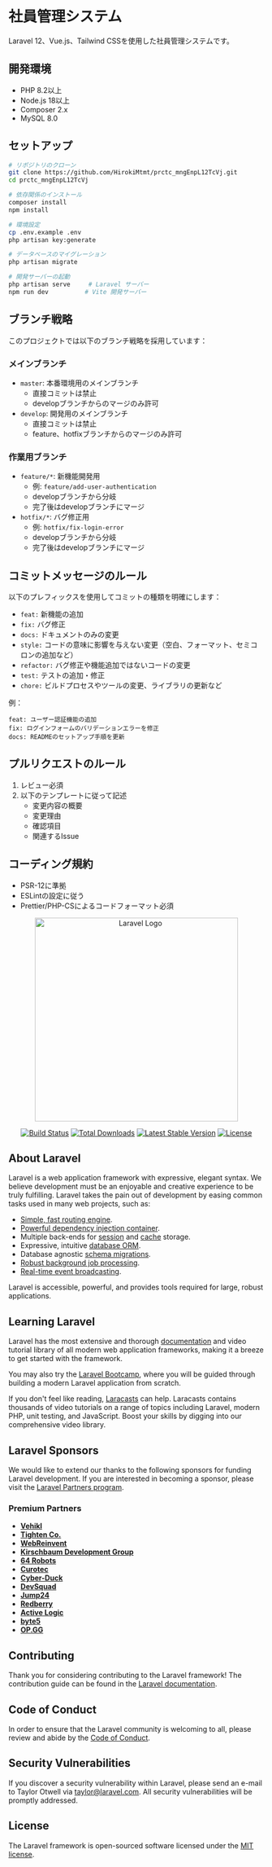 # 社員管理システム

Laravel 12、Vue.js、Tailwind CSSを使用した社員管理システムです。

## 開発環境

- PHP 8.2以上
- Node.js 18以上
- Composer 2.x
- MySQL 8.0

## セットアップ

```bash
# リポジトリのクローン
git clone https://github.com/HirokiMtmt/prctc_mngEnpL12TcVj.git
cd prctc_mngEnpL12TcVj

# 依存関係のインストール
composer install
npm install

# 環境設定
cp .env.example .env
php artisan key:generate

# データベースのマイグレーション
php artisan migrate

# 開発サーバーの起動
php artisan serve     # Laravel サーバー
npm run dev          # Vite 開発サーバー
```

## ブランチ戦略

このプロジェクトでは以下のブランチ戦略を採用しています：

### メインブランチ

- `master`: 本番環境用のメインブランチ
  - 直接コミットは禁止
  - developブランチからのマージのみ許可
- `develop`: 開発用のメインブランチ
  - 直接コミットは禁止
  - feature、hotfixブランチからのマージのみ許可

### 作業用ブランチ

- `feature/*`: 新機能開発用
  - 例: `feature/add-user-authentication`
  - developブランチから分岐
  - 完了後はdevelopブランチにマージ
- `hotfix/*`: バグ修正用
  - 例: `hotfix/fix-login-error`
  - developブランチから分岐
  - 完了後はdevelopブランチにマージ

## コミットメッセージのルール

以下のプレフィックスを使用してコミットの種類を明確にします：

- `feat:` 新機能の追加
- `fix:` バグ修正
- `docs:` ドキュメントのみの変更
- `style:` コードの意味に影響を与えない変更（空白、フォーマット、セミコロンの追加など）
- `refactor:` バグ修正や機能追加ではないコードの変更
- `test:` テストの追加・修正
- `chore:` ビルドプロセスやツールの変更、ライブラリの更新など

例：
```
feat: ユーザー認証機能の追加
fix: ログインフォームのバリデーションエラーを修正
docs: READMEのセットアップ手順を更新
```

## プルリクエストのルール

1. レビュー必須
2. 以下のテンプレートに従って記述
   - 変更内容の概要
   - 変更理由
   - 確認項目
   - 関連するIssue

## コーディング規約

- PSR-12に準拠
- ESLintの設定に従う
- Prettier/PHP-CSによるコードフォーマット必須

<p align="center"><a href="https://laravel.com" target="_blank"><img src="https://raw.githubusercontent.com/laravel/art/master/logo-lockup/5%20SVG/2%20CMYK/1%20Full%20Color/laravel-logolockup-cmyk-red.svg" width="400" alt="Laravel Logo"></a></p>

<p align="center">
<a href="https://github.com/laravel/framework/actions"><img src="https://github.com/laravel/framework/workflows/tests/badge.svg" alt="Build Status"></a>
<a href="https://packagist.org/packages/laravel/framework"><img src="https://img.shields.io/packagist/dt/laravel/framework" alt="Total Downloads"></a>
<a href="https://packagist.org/packages/laravel/framework"><img src="https://img.shields.io/packagist/v/laravel/framework" alt="Latest Stable Version"></a>
<a href="https://packagist.org/packages/laravel/framework"><img src="https://img.shields.io/packagist/l/laravel/framework" alt="License"></a>
</p>

## About Laravel

Laravel is a web application framework with expressive, elegant syntax. We believe development must be an enjoyable and creative experience to be truly fulfilling. Laravel takes the pain out of development by easing common tasks used in many web projects, such as:

- [Simple, fast routing engine](https://laravel.com/docs/routing).
- [Powerful dependency injection container](https://laravel.com/docs/container).
- Multiple back-ends for [session](https://laravel.com/docs/session) and [cache](https://laravel.com/docs/cache) storage.
- Expressive, intuitive [database ORM](https://laravel.com/docs/eloquent).
- Database agnostic [schema migrations](https://laravel.com/docs/migrations).
- [Robust background job processing](https://laravel.com/docs/queues).
- [Real-time event broadcasting](https://laravel.com/docs/broadcasting).

Laravel is accessible, powerful, and provides tools required for large, robust applications.

## Learning Laravel

Laravel has the most extensive and thorough [documentation](https://laravel.com/docs) and video tutorial library of all modern web application frameworks, making it a breeze to get started with the framework.

You may also try the [Laravel Bootcamp](https://bootcamp.laravel.com), where you will be guided through building a modern Laravel application from scratch.

If you don't feel like reading, [Laracasts](https://laracasts.com) can help. Laracasts contains thousands of video tutorials on a range of topics including Laravel, modern PHP, unit testing, and JavaScript. Boost your skills by digging into our comprehensive video library.

## Laravel Sponsors

We would like to extend our thanks to the following sponsors for funding Laravel development. If you are interested in becoming a sponsor, please visit the [Laravel Partners program](https://partners.laravel.com).

### Premium Partners

- **[Vehikl](https://vehikl.com/)**
- **[Tighten Co.](https://tighten.co)**
- **[WebReinvent](https://webreinvent.com/)**
- **[Kirschbaum Development Group](https://kirschbaumdevelopment.com)**
- **[64 Robots](https://64robots.com)**
- **[Curotec](https://www.curotec.com/services/technologies/laravel/)**
- **[Cyber-Duck](https://cyber-duck.co.uk)**
- **[DevSquad](https://devsquad.com/hire-laravel-developers)**
- **[Jump24](https://jump24.co.uk)**
- **[Redberry](https://redberry.international/laravel/)**
- **[Active Logic](https://activelogic.com)**
- **[byte5](https://byte5.de)**
- **[OP.GG](https://op.gg)**

## Contributing

Thank you for considering contributing to the Laravel framework! The contribution guide can be found in the [Laravel documentation](https://laravel.com/docs/contributions).

## Code of Conduct

In order to ensure that the Laravel community is welcoming to all, please review and abide by the [Code of Conduct](https://laravel.com/docs/contributions#code-of-conduct).

## Security Vulnerabilities

If you discover a security vulnerability within Laravel, please send an e-mail to Taylor Otwell via [taylor@laravel.com](mailto:taylor@laravel.com). All security vulnerabilities will be promptly addressed.

## License

The Laravel framework is open-sourced software licensed under the [MIT license](https://opensource.org/licenses/MIT).

